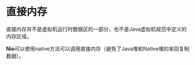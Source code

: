 # 直接内存

直接内存并不是虚拟机运行时数据区的一部分，也不是Java虚拟机规范中定义的内存区域。

**Nio**可以使用native方法可以调用直接内存（避免了Java堆和Native堆的来回复制数据）。

